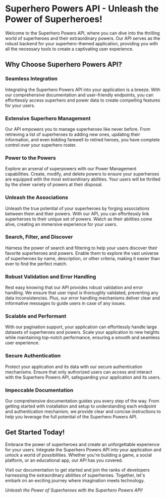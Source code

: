 <h1>Superhero Powers API - Unleash the Power of Superheroes!</h1>

<p>Welcome to the Superhero Powers API, where you can dive into the thrilling world of superheroes and their extraordinary powers. Our API serves as the robust backend for your superhero-themed application, providing you with all the necessary tools to create a captivating user experience.</p>

<h2>Why Choose Superhero Powers API?</h2>

<h3>Seamless Integration</h3>
<p>Integrating the Superhero Powers API into your application is a breeze. With our comprehensive documentation and user-friendly endpoints, you can effortlessly access superhero and power data to create compelling features for your users.</p>

<h3>Extensive Superhero Management</h3>
<p>Our API empowers you to manage superheroes like never before. From retrieving a list of superheroes to adding new ones, updating their information, and even bidding farewell to retired heroes, you have complete control over your superhero roster.</p>

<h3>Power to the Powers</h3>
<p>Explore an arsenal of superpowers with our Power Management capabilities. Create, modify, and delete powers to ensure your superheroes are equipped with the most extraordinary abilities. Your users will be thrilled by the sheer variety of powers at their disposal.</p>

<h3>Unleash the Associations</h3>
<p>Unleash the true potential of your superheroes by forging associations between them and their powers. With our API, you can effortlessly link superheroes to their unique set of powers. Watch as their abilities come alive, creating an immersive experience for your users.</p>

<h3>Search, Filter, and Discover</h3>
<p>Harness the power of search and filtering to help your users discover their favorite superheroes and powers. Enable them to explore the vast universe of superheroes by name, description, or other criteria, making it easier than ever to find the perfect match.</p>

<h3>Robust Validation and Error Handling</h3>
<p>Rest easy knowing that our API provides robust validation and error handling. We ensure that user input is thoroughly validated, preventing any data inconsistencies. Plus, our error handling mechanisms deliver clear and informative messages to guide users in case of any issues.</p>

<h3>Scalable and Performant</h3>
<p>With our pagination support, your application can effortlessly handle large datasets of superheroes and powers. Scale your application to new heights while maintaining top-notch performance, ensuring a smooth and seamless user experience.</p>

<h3>Secure Authentication</h3>
<p>Protect your application and its data with our secure authentication mechanisms. Ensure that only authorized users can access and interact with the Superhero Powers API, safeguarding your application and its users.</p>

<h3>Impeccable Documentation</h3>
<p>Our comprehensive documentation guides you every step of the way. From getting started with installation and setup to understanding each endpoint and authentication mechanism, we provide clear and concise instructions to help you leverage the full potential of the Superhero Powers API.</p>

<h2>Get Started Today!</h2>

<p>Embrace the power of superheroes and create an unforgettable experience for your users. Integrate the Superhero Powers API into your application and unlock a world of possibilities. Whether you're building a game, a social platform, or an educational app, our API has you covered.</p>

<p>Visit our documentation to get started and join the ranks of developers harnessing the extraordinary abilities of superheroes. Together, let's embark on an exciting journey where imagination meets technology.</p>

<p><em>Unleash the Power of Superheroes with the Superhero Powers API!</em></p>
